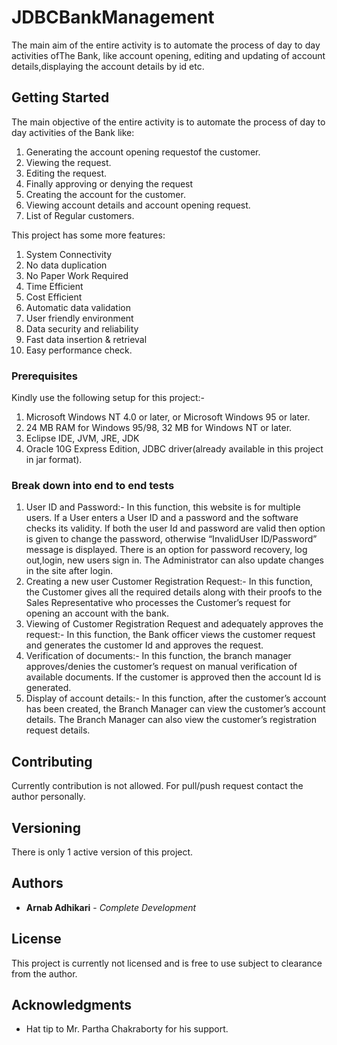 # JDBCBankManagement

The main aim of the entire activity is to automate the process of day to day activities ofThe Bank, like account opening, editing and updating of account details,displaying the account details by id etc.

## Getting Started

The main objective of the entire activity is to automate the process of day to day activities of the Bank like:

1. Generating the account opening requestof the customer.
2. Viewing the request.
3. Editing the request.
5. Finally approving or denying the request
6. Creating the account for the customer.
7. Viewing account details and account opening request.
8. List of Regular customers.

This project has some more features:
1. System Connectivity
2. No data duplication
3. No Paper Work Required
4. Time Efficient
5. Cost Efficient
6. Automatic data validation
7. User friendly environment
8. Data security and reliability
9. Fast data insertion & retrieval
10. Easy performance check.

### Prerequisites

Kindly use the following setup for this project:-

1. Microsoft Windows NT 4.0 or later, or Microsoft Windows 95 or later.
2. 24 MB RAM for Windows 95/98, 32 MB for Windows NT or later.
3. Eclipse IDE, JVM, JRE, JDK
4. Oracle 10G Express Edition, JDBC driver(already available in this project in jar format).


### Break down into end to end tests

1.	User ID and Password:-
In this function, this website is for multiple users. If a User enters a User ID and a password and the software checks its validity. If both the user Id and password are valid then option is given to change the password, otherwise “InvalidUser ID/Password” message is displayed. There is an option for password recovery, log out,login, new users sign in. The Administrator can also update changes in the site after login.
2. Creating a new user Customer Registration Request:-
In this function, the Customer gives all the required details along with their proofs to the Sales Representative who processes the Customer’s request for opening an account with the bank.
3. Viewing of Customer Registration Request and adequately approves the request:-
In this function, the Bank officer views the customer request and generates the customer Id and approves the request.
4. Verification of documents:-
In this function, the branch manager approves/denies the customer’s request on manual verification of available documents.
If the customer is approved then the account Id is generated.
5. Display of account details:-
In this function, after the customer’s account has been created, the Branch Manager can view the customer’s account details. The Branch Manager can also view the customer’s registration request details.

## Contributing

Currently contribution is not allowed. For pull/push request contact the author personally.

## Versioning

There is only 1 active version of this project.

## Authors

* **Arnab Adhikari** - *Complete Development*

## License

This project is currently not licensed and is free to use subject to clearance from the author.

## Acknowledgments

* Hat tip to Mr. Partha Chakraborty for his support.
